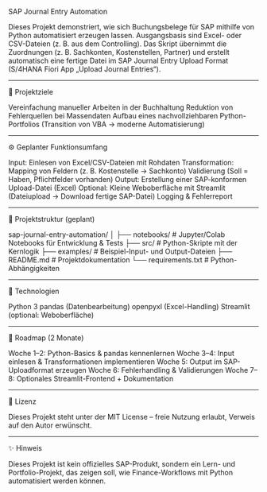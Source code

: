 SAP Journal Entry Automation

Dieses Projekt demonstriert, wie sich Buchungsbelege für SAP mithilfe von Python automatisiert erzeugen lassen.
Ausgangsbasis sind Excel- oder CSV-Dateien (z. B. aus dem Controlling).
Das Skript übernimmt die Zuordnungen (z. B. Sachkonten, Kostenstellen, Partner) und erstellt automatisch eine fertige Datei im SAP Journal Entry Upload Format (S/4HANA Fiori App „Upload Journal Entries“).

__________________________________________________________________________________________________________________________________________________


🚀 Projektziele

Vereinfachung manueller Arbeiten in der Buchhaltung
Reduktion von Fehlerquellen bei Massendaten
Aufbau eines nachvollziehbaren Python-Portfolios (Transition von VBA → moderne Automatisierung)

__________________________________________________________________________________________________________________________________________________


⚙️ Geplanter Funktionsumfang

Input: Einlesen von Excel/CSV-Dateien mit Rohdaten
Transformation:
Mapping von Feldern (z. B. Kostenstelle → Sachkonto)
Validierung (Soll = Haben, Pflichtfelder vorhanden)
Output: Erstellung einer SAP-konformen Upload-Datei (Excel)
Optional:
Kleine Weboberfläche mit Streamlit (Dateiupload → Download fertige SAP-Datei)
Logging & Fehlerreport

__________________________________________________________________________________________________________________________________________________


📂 Projektstruktur (geplant)

sap-journal-entry-automation/
│
├── notebooks/         # Jupyter/Colab Notebooks für Entwicklung & Tests
├── src/               # Python-Skripte mit der Kernlogik
├── examples/          # Beispiel-Input- und Output-Dateien
├── README.md          # Projektdokumentation
└── requirements.txt   # Python-Abhängigkeiten

__________________________________________________________________________________________________________________________________________________


🔧 Technologien

Python 3
pandas (Datenbearbeitung)
openpyxl (Excel-Handling)
Streamlit (optional: Weboberfläche)

__________________________________________________________________________________________________________________________________________________


📅 Roadmap (2 Monate)

Woche 1–2: Python-Basics & pandas kennenlernen
Woche 3–4: Input einlesen & Transformationen implementieren
Woche 5: Output im SAP-Uploadformat erzeugen
Woche 6: Fehlerhandling & Validierungen
Woche 7–8: Optionales Streamlit-Frontend + Dokumentation

__________________________________________________________________________________________________________________________________________________


📜 Lizenz

Dieses Projekt steht unter der MIT License – freie Nutzung erlaubt, Verweis auf den Autor erwünscht.

__________________________________________________________________________________________________________________________________________________


✨ Hinweis

Dieses Projekt ist kein offizielles SAP-Produkt, sondern ein Lern- und Portfolio-Projekt, das zeigen soll, wie Finance-Workflows mit Python automatisiert werden können.
